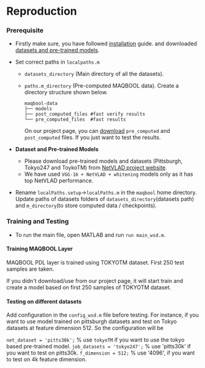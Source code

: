 # Reproduction

### Prerequisite

* Firstly make sure, you have followed [installation](/home/leo/usman_ws/why-so-deep/docs/INSTALL.md) guide. and downloaded [datasets and pre-trained models](#dataset-and-pre-trained-models). 
* Set correct paths in `localpaths.m` 
  - `datasets_directory` (Main directory of all the datasets).
  - `paths.m_directory`  (Pre-computed MAQBOOL data). Create a directory structure shown below.
        
        maqbool-data
        ├── models
        ├── post_computed_files #fast verify results
        └── pre_computed_files  #fast results
    On our project page, you can [download](https://usmanmaqbool.github.io/why-so-deep#precomputed-files) `pre_computed` and `post_computed` files. If you just want to test the results.

 * **Dataset and Pre-trained Models**
    - Please download pre-trained models and datasets (Pittsburgh, Tokyo247 and ToykoTM) from [NetVLAD project website](https://www.di.ens.fr/willow/research/netvlad/). 
    - We have used `VGG-16 + NetVLAD + whitening` models only as it has top NetVLAD performance.

* Rename `localPaths.setup`->`localPaths.m` in the `maqbool` home directory. Update paths of datasets folders of `datasets_directory`(datasets path) and `m_directory`(to store computed data / checkpoints).


### Training and Testing

* To run the main file, open MATLAB and run `run main_wsd.m`. 

#### Training MAQBOOL Layer
MAQBOOL PDL layer is trained using TOKYOTM dataset. First 250 test samples are taken. 

If you didn't download/use from our project page, it will start train and create a model based on first 250 samples of TOKYOTM dataset.

#### Testing on different datasets

Add configuration in the `config_wsd.m` file before testing. For instance, if you want to use model trained on pittsburgh datasets and test on Tokyo datasets at feature dimension 512. So the configuration will be

`net_dataset = 'pitts30k';` % use `tokyoTM` if you want to use the tokyo based pre-trained model.
`job_datasets = 'tokyo247';`  % use 'pitts30k' if you want to test on pitts30k.
`f_dimension = 512;`   % use '4096', if you want to test on 4k feature dimension.